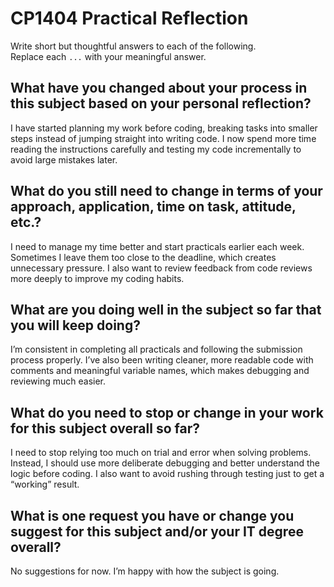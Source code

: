 # CP1404 Practical Reflection

Write short but thoughtful answers to each of the following.  
Replace each `...` with your meaningful answer.

## What have you changed about your process in this subject based on your personal reflection?

I have started planning my work before coding, breaking tasks into smaller steps instead of jumping straight 
into writing code. I now spend more time reading the instructions carefully and testing my code incrementally 
to avoid large mistakes later.

## What do you still need to change in terms of your approach, application, time on task, attitude, etc.?

I need to manage my time better and start practicals earlier each week. Sometimes I leave them too close 
to the deadline, which creates unnecessary pressure. I also want to review feedback from code reviews more deeply 
to improve my coding habits.

## What are you doing well in the subject so far that you will keep doing?

I’m consistent in completing all practicals and following the submission process properly. I’ve also been writing 
cleaner, more readable code with comments and meaningful variable names, which makes debugging and reviewing much 
easier.

## What do you need to stop or change in your work for this subject overall so far?

I need to stop relying too much on trial and error when solving problems. Instead, I should use more deliberate 
debugging and better understand the logic before coding. I also want to avoid rushing through testing just to get a 
“working” result.

## What is one request you have or change you suggest for this subject and/or your IT degree overall?

No suggestions for now. I’m happy with how the subject is going.
